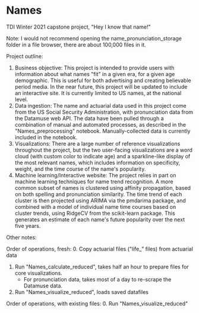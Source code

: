 # Names
 TDI Winter 2021 capstone project, "Hey I know that name!"

Note: I would not recommend opening the name_pronunciation_storage folder in a file browser, there are about 100,000 files in it. 

Project outline:
1. Business objective:
This project is intended to provide users with information about what names "fit" in a given era, for a given age demographic. This is useful for both advertising and creating believable period media. In the near future, this project will be updated to include an interactive site. It is currently limited to US names, at the national level. 
2. Data ingestion:
The name and actuarial data used in this project come from the US Social Security Administration, with pronunciation data from the Datamuse web API. The data have been pulled through a combination of manual and automated processes, as described in the "Names_preprocessing" notebook. Manually-collected data is currently included in the notebook.
3. Visualizations:
There are a large number of reference visualizations throughout the project, but the two user-facing visualizations are a word cloud (with custom color to indicate age) and a sparkline-like display of the most relevant names, which includes information on specificity, weight, and the time course of the name's popularity. 
4. Machine learning/Interactive website:
The project relies in part on machine learning techniques for name trend recognition. A more common subset of names is clustered using affinity propagation, based on both spelling and pronunciation similarity. The time trend of each cluster is then projected using ARIMA via the pmdarima package, and combined with a model of individual name time courses based on cluster trends, using RidgeCV from the scikit-learn package. This generates an estimate of each name's future popularity over the next five years.

Other notes:

Order of operations, fresh:
  0. Copy actuarial files ("life_" files) from actuarial data
  1. Run "Names_calculate_reduced", takes half an hour to prepare files for core visualizations.
      - For pronunciation data, takes most of a day to re-scrape the Datamuse data.
  2. Run "Names_visualize_reduced", loads saved datafiles

Order of operations, with existing files:
  0. Run "Names_visualize_reduced"